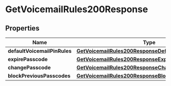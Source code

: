 

# GetVoicemailRules200Response


## Properties

| Name | Type | Description | Notes |
|------------ | ------------- | ------------- | -------------|
|**defaultVoicemailPinRules** | [**GetVoicemailRules200ResponseDefaultVoicemailPinRules**](GetVoicemailRules200ResponseDefaultVoicemailPinRules.md) |  |  [optional] |
|**expirePasscode** | [**GetVoicemailRules200ResponseExpirePasscode**](GetVoicemailRules200ResponseExpirePasscode.md) |  |  [optional] |
|**changePasscode** | [**GetVoicemailRules200ResponseChangePasscode**](GetVoicemailRules200ResponseChangePasscode.md) |  |  [optional] |
|**blockPreviousPasscodes** | [**GetVoicemailRules200ResponseBlockPreviousPasscodes**](GetVoicemailRules200ResponseBlockPreviousPasscodes.md) |  |  [optional] |



